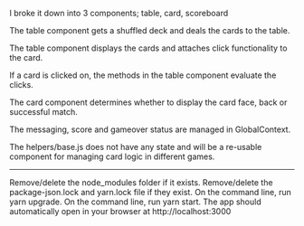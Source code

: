 I broke it down into 3 components; table, card, scoreboard  

The table component gets a shuffled deck and deals the cards to the table. 

The table component displays the cards and attaches click functionality to the card. 

If a card is clicked on, the methods in the table component evaluate the clicks. 

The card component determines whether to display the card face, back or successful match.

The messaging, score and gameover status are managed in GlobalContext.

The helpers/base.js does not have any state and will be a re-usable component for managing card logic in different games.  

------------

Remove/delete the node_modules folder if it exists.
Remove/delete the package-json.lock and yarn.lock file if they exist.
On the command line, run yarn upgrade.
On the command line, run yarn start.
The app should automatically open in your browser at http://localhost:3000


